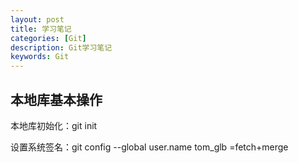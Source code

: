 ```yaml
---
layout: post
title: 学习笔记
categories: [Git]
description: Git学习笔记
keywords: Git
---
```


## 本地库基本操作

本地库初始化：git init

设置系统签名：git config --global user.name tom_glb    =fetch+merge

